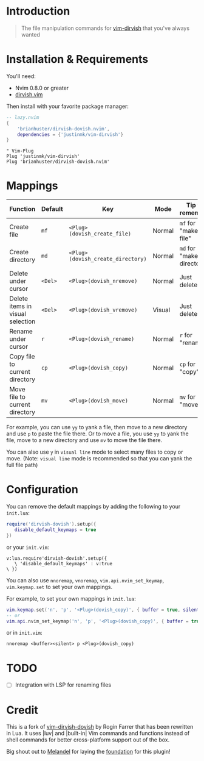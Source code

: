 # Introduction

> The file manipulation commands for [vim-dirvish](https://github.com/justinmk/vim-dirvish) that you've always wanted

# Installation & Requirements

You'll need:
- Nvim 0.8.0 or greater
- [dirvish.vim](https://github.com/justinmk/vim-dirvish)

Then install with your favorite package manager:

```lua
-- lazy.nvim
{
    'brianhuster/dirvish-dovish.nvim',
    dependencies = {'justinmk/vim-dirvish'}
}
```

```vim
" Vim-Plug
Plug 'justinmk/vim-dirvish'
Plug 'brianhuster/dirvish-dovish.nvim'
```

# Mappings

| Function                                | Default | Key                               |Mode  |Tip to remember             |
| --------------------------------------- | ------- | ----------------------------------| ---- |----------------------------|
| Create file                             | `mf`    | `<Plug>(dovish_create_file)`      |Normal|`mf` for "make file"        |
| Create directory                        | `md`    | `<Plug>(dovish_create_directory)` |Normal|`md` for "make directory"   |
| Delete under cursor                     | `<Del>` | `<Plug>(dovish_nremove)`          |Normal|Just delete key             |
| Delete items in visual selection        | `<Del>` | `<Plug>(dovish_vremove)`          |Visual|Just delete key             |
| Rename under cursor                     | `r`     | `<Plug>(dovish_rename)`           |Normal|`r` for "rename"            |
| Copy file to current directory          | `cp`    | `<Plug>(dovish_copy)`             |Normal|`cp` for "copy"             |
| Move file to current directory          | `mv`    | `<Plug>(dovish_move)`             |Normal|`mv` for "move"             |

For example, you can use `yy` to yank a file, then move to a new directory and use `p` to paste the file there. Or to move a file, you use `yy` to yank the file, move to a new directory and use `mv` to move the file there.

You can also use `y` in `visual line` mode to select many files to copy or move. (Note: `visual line` mode is recommended so that you can yank the full file path)

# Configuration

You can remove the default mappings by adding the following to your `init.lua`:

```lua
require('dirvish-dovish').setup({
   disable_default_keymaps = true
})
```

or your `init.vim`:

```vim
v:lua.require'dirvish-dovish'.setup({
   \ 'disable_default_keymaps' : v:true
\ })
```

You can also use `nnoremap`, `vnoremap`, `vim.api.nvim_set_keymap`, `vim.keymap.set` to set your own mappings.

For example, to set your own mappings in `init.lua`:

```lua
vim.keymap.set('n', 'p', '<Plug>(dovish_copy)', { buffer = true, silent = true, remap = true })
-- or
vim.api.nvim_set_keymap('n', 'p', '<Plug>(dovish_copy)', { buffer = true, silent = true })
```

or in `init.vim`:

```vim
nnoremap <buffer><silent> p <Plug>(dovish_copy)
```

# TODO
- [ ] Integration with LSP for renaming files

# Credit

This is a fork of [vim-dirvish-dovish](https://github.com/roginfarrer/vim-dirvish-dovish) by Rogin Farrer that has been rewritten in Lua. It uses |luv| and |built-in| Vim commands and functions instead of shell commands for better cross-platform support out of the box.

Big shout out to [Melandel](https://github.com/Melandel) for laying the [foundation](https://github.com/Melandel/desktop/blob/c323969e4bd48dda6dbceada3a7afe8bacdda0f5/setup/my_vimrc.vim#L976-L1147) for this plugin!
